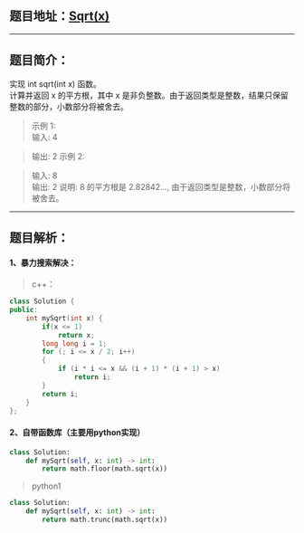 ## 题目地址：[Sqrt(x)](https://leetcode.com/problems/sqrtx/)
---
## 题目简介：  
实现 int sqrt(int x) 函数。  
计算并返回 x 的平方根，其中 x 是非负整数。由于返回类型是整数，结果只保留整数的部分，小数部分将被舍去。   

> 示例 1:     
> 输入: 4     

> 输出: 2
> 示例 2:   

> 输入: 8     
> 输出: 2     说明: 8 的平方根是 2.82842..., 由于返回类型是整数，小数部分将被舍去。
---
## 题目解析： 
#### 1、暴力搜索解决：  

> c++：
```c++
class Solution {
public:
    int mySqrt(int x) {
        if(x <= 1)
            return x;
        long long i = 1;
        for (; i <= x / 2; i++)
        {
            if (i * i <= x && (i + 1) * (i + 1) > x)
                return i;
        }
        return i;
    }
};
```

#### 2、自带函数库（主要用python实现）  
```python
class Solution:
    def mySqrt(self, x: int) -> int:
        return math.floor(math.sqrt(x))
```
> python1
```python
class Solution:
    def mySqrt(self, x: int) -> int:
        return math.trunc(math.sqrt(x))
```
